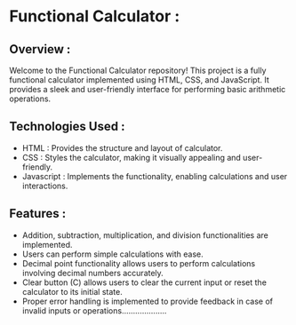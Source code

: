 # Functional Calculator :

## Overview :
Welcome to the Functional Calculator repository! This project is a fully functional calculator implemented using HTML, CSS, and JavaScript. It provides a sleek and user-friendly interface for performing basic arithmetic operations.

## Technologies Used :
- HTML : Provides the structure and layout of calculator.
- CSS : Styles the calculator, making it visually appealing and user-friendly.
- Javascript : Implements the functionality, enabling calculations and user interactions.

## Features :
- Addition, subtraction, multiplication, and division functionalities are implemented.
- Users can perform simple calculations with ease.
- Decimal point functionality allows users to perform calculations involving decimal numbers accurately.
- Clear button (C) allows users to clear the current input or reset the calculator to its initial state.
- Proper error handling is implemented to provide feedback in case of invalid inputs or operations....................
